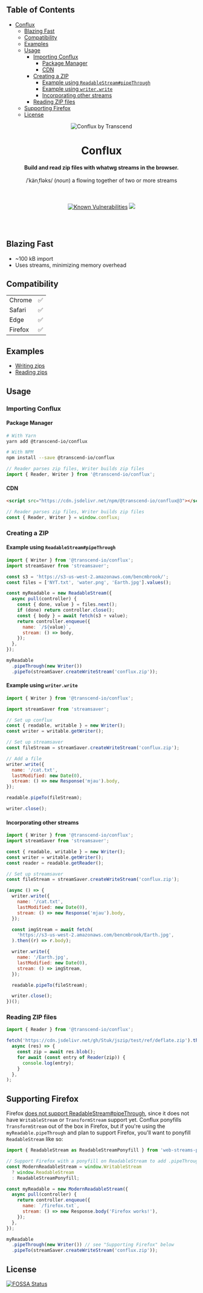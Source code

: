 <!-- START doctoc generated TOC please keep comment here to allow auto update -->
<!-- DON'T EDIT THIS SECTION, INSTEAD RE-RUN doctoc TO UPDATE -->

## Table of Contents

- [Conflux](#conflux)
  - [Blazing Fast](#blazing-fast)
  - [Compatibility](#compatibility)
  - [Examples](#examples)
  - [Usage](#usage)
    - [Importing Conflux](#importing-conflux)
      - [Package Manager](#package-manager)
      - [CDN](#cdn)
    - [Creating a ZIP](#creating-a-zip)
      - [Example using `ReadableStream#pipeThrough`](#example-using-readablestreampipethrough)
      - [Example using `writer.write`](#example-using-writerwrite)
      - [Incorporating other streams](#incorporating-other-streams)
    - [Reading ZIP files](#reading-zip-files)
  - [Supporting Firefox](#supporting-firefox)
  - [License](#license)

<!-- END doctoc generated TOC please keep comment here to allow auto update -->

<p align="center">
  <img alt="Conflux by Transcend" src="https://user-images.githubusercontent.com/7354176/61584253-73ecfb00-aaf9-11e9-91a5-a62e5ba6efc6.png"/>
</p>
<h1 align="center">Conflux</h1>
<p align="center">
  <strong>Build and read zip files with whatwg streams in the browser.</strong>
  <br /><br />
  <span>/ˈkänˌfləks/</span>
  (<i>noun</i>)<span> a flowing together of two or more streams</span><br /><br />
  <br /><br />
<!--   <a href="https://travis-ci.com/transcend-io/conflux"><img src="https://travis-ci.com/transcend-io/conflux.svg?branch=master" alt="Build Status"></a> -->
<!--   <a href="https://automate.browserstack.com/public-build/NFlXc0MvaDRGQXVzSTNyY0lMbCtWM2RyekZsazZIaGRlQjl3cUxvQzFGTT0tLUkreEdTNUp1WGZvbkVVTUx3L1V1S1E9PQ==--3a59d2846f42b6c70d7873868ea6798a093f76e8"><img src='https://automate.browserstack.com/badge.svg?badge_key=OHUrN1VyL0FVdDhFUU9CQVJja0tMeHNEU0hsUzROUG9kSkt4MlA5MndYQT0tLWVuMDJMN01oeCtDM1lTN3ZFd1hSdnc9PQ==--0938f2738c3e2fca8e74a5365c4394a0710eee7a'/></a> -->
  <a href="https://snyk.io//test/github/transcend-io/conflux?targetFile=package.json"><img src="https://snyk.io//test/github/transcend-io/conflux/badge.svg?targetFile=package.json" alt="Known Vulnerabilities"></a>
<a href="https://app.fossa.io/projects/git%2Bgithub.com%2Ftranscend-io%2Fconflux?ref=badge_shield" alt="FOSSA Status"><img src="https://app.fossa.io/api/projects/git%2Bgithub.com%2Ftranscend-io%2Fconflux.svg?type=shield"/></a>
<!--   <a href="https://codecov.io/gh/transcend-io/conflux"><img src="https://codecov.io/gh/transcend-io/conflux/branch/master/graph/badge.svg" alt="Code Coverage"></a> -->
  <!-- <a href="https://codeclimate.com/github/transcend-io/conflux/maintainability"><img src="https://api.codeclimate.com/v1/badges/ec9cfcc2963755b30c0d/maintainability" /></a> -->
  <br /><br />
</p>
<br />

## Blazing Fast

- ~100 kB import
- Uses streams, minimizing memory overhead

## Compatibility

|         |     |
| ------- | --: |
| Chrome  |  ✅ |
| Safari  |  ✅ |
| Edge    |  ✅ |
| Firefox |  ✅ |

## Examples

- [Writing zips](https://codesandbox.io/s/transcend-ioconflux-writing-x8vq4?file=/src/index.js)
- [Reading zips](https://codesandbox.io/s/transcend-ioconflux-reading-rzl9l?file=/src/index.js)

## Usage

### Importing Conflux

#### Package Manager

```sh
# With Yarn
yarn add @transcend-io/conflux

# With NPM
npm install --save @transcend-io/conflux
```

```js
// Reader parses zip files, Writer builds zip files
import { Reader, Writer } from '@transcend-io/conflux';
```

#### CDN

```html
<script src="https://cdn.jsdelivr.net/npm/@transcend-io/conflux@3"></script>
```

```js
// Reader parses zip files, Writer builds zip files
const { Reader, Writer } = window.conflux;
```

### Creating a ZIP

#### Example using `ReadableStream#pipeThrough`

```js
import { Writer } from '@transcend-io/conflux';
import streamSaver from 'streamsaver';

const s3 = 'https://s3-us-west-2.amazonaws.com/bencmbrook/';
const files = ['NYT.txt', 'water.png', 'Earth.jpg'].values();

const myReadable = new ReadableStream({
  async pull(controller) {
    const { done, value } = files.next();
    if (done) return controller.close();
    const { body } = await fetch(s3 + value);
    return controller.enqueue({
      name: `/${value}`,
      stream: () => body,
    });
  },
});

myReadable
  .pipeThrough(new Writer())
  .pipeTo(streamSaver.createWriteStream('conflux.zip'));
```

#### Example using `writer.write`

```js
import { Writer } from '@transcend-io/conflux';

import streamSaver from 'streamsaver';

// Set up conflux
const { readable, writable } = new Writer();
const writer = writable.getWriter();

// Set up streamsaver
const fileStream = streamSaver.createWriteStream('conflux.zip');

// Add a file
writer.write({
  name: '/cat.txt',
  lastModified: new Date(0),
  stream: () => new Response('mjau').body,
});

readable.pipeTo(fileStream);

writer.close();
```

#### Incorporating other streams

```js
import { Writer } from '@transcend-io/conflux';
import streamSaver from 'streamsaver';

const { readable, writable } = new Writer();
const writer = writable.getWriter();
const reader = readable.getReader();

// Set up streamsaver
const fileStream = streamSaver.createWriteStream('conflux.zip');

(async () => {
  writer.write({
    name: '/cat.txt',
    lastModified: new Date(0),
    stream: () => new Response('mjau').body,
  });

  const imgStream = await fetch(
    'https://s3-us-west-2.amazonaws.com/bencmbrook/Earth.jpg',
  ).then((r) => r.body);

  writer.write({
    name: '/Earth.jpg',
    lastModified: new Date(0),
    stream: () => imgStream,
  });

  readable.pipeTo(fileStream);

  writer.close();
})();
```

### Reading ZIP files

```js
import { Reader } from '@transcend-io/conflux';

fetch('https://cdn.jsdelivr.net/gh/Stuk/jszip/test/ref/deflate.zip').then(
  async (res) => {
    const zip = await res.blob();
    for await (const entry of Reader(zip)) {
      console.log(entry);
    }
  },
);
```

## Supporting Firefox

Firefox [does not support ReadableStream#pipeThrough](https://developer.mozilla.org/en-US/docs/Web/API/ReadableStream#browser_compatibility), since it does not have `WritableStream` or `TransformStream` support yet. Conflux ponyfills `TransformStream` out of the box in Firefox, but if you're using the `myReadable.pipeThrough` and plan to support Firefox, you'll want to ponyfill `ReadableStream` like so:

```js
import { ReadableStream as ReadableStreamPonyfill } from 'web-streams-polyfill/ponyfill';

// Support Firefox with a ponyfill on ReadableStream to add .pipeThrough
const ModernReadableStream = window.WritableStream
  ? window.ReadableStream
  : ReadableStreamPonyfill;

const myReadable = new ModernReadableStream({
  async pull(controller) {
    return controller.enqueue({
      name: `/firefox.txt`,
      stream: () => new Response.body('Firefox works!'),
    });
  },
});

myReadable
  .pipeThrough(new Writer()) // see "Supporting Firefox" below
  .pipeTo(streamSaver.createWriteStream('conflux.zip'));
```

## License

[![FOSSA Status](https://app.fossa.io/api/projects/git%2Bgithub.com%2Ftranscend-io%2Fconflux.svg?type=large)](https://app.fossa.io/projects/git%2Bgithub.com%2Ftranscend-io%2Fconflux?ref=badge_large)

